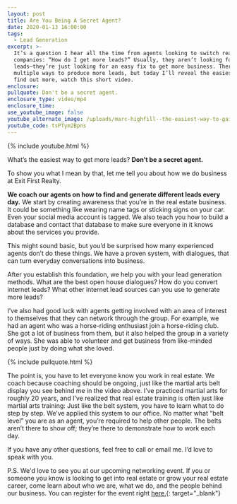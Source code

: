 ```yaml
---
layout: post
title: Are You Being A Secret Agent?
date: 2020-01-13 16:00:00
tags:
  - Lead Generation
excerpt: >-
  It’s a question I hear all the time from agents looking to switch real estate
  companies: “How do I get more leads?” Usually, they aren’t looking for more
  leads—they’re just looking for an easy fix to get more business. There are
  multiple ways to produce more leads, but today I’ll reveal the easiest way. To
  find out more, watch this short video.
enclosure:
pullquote: Don't be a secret agent.
enclosure_type: video/mp4
enclosure_time:
use_youtube_image: false
youtube_alternate_image: /uploads/marc-highfill--the-easiest-way-to-gain-more-leads-youtube.jpg
youtube_code: tsPTym2Bpns
---
```


{% include youtube.html %}

What’s the easiest way to get more leads? **Don’t be a secret agent.**&nbsp;

To show you what I mean by that, let me tell you about how we do business at Exit First Realty.

**We coach our agents on how to find and generate different leads every day.** We start by creating awareness that you’re in the real estate business. It could be something like wearing name tags or sticking signs on your car. Even your social media account is tagged. We also teach you how to build a database and contact that database to make sure everyone in it knows about the services you provide.&nbsp;

This might sound basic, but you’d be surprised how many experienced agents don’t do these things. We have a proven system, with dialogues, that can turn everyday conversations into business.&nbsp;

After you establish this foundation, we help you with your lead generation methods. What are the best open house dialogues? How do you convert internet leads? What other internet lead sources can you use to generate more leads?

I’ve also had good luck with agents getting involved with an area of interest to themselves that they can network through the group. For example, we had an agent who was a horse-riding enthusiast join a horse-riding club. She got a lot of business from them, but it also helped the group in a variety of ways. She was able to volunteer and get business from like-minded people just by doing what she loved.&nbsp;

{% include pullquote.html %}

The point is, you have to let everyone know you work in real estate. We coach because coaching should be ongoing, just like the martial arts belt display you see behind me in the video above. I’ve practiced martial arts for roughly 20 years, and I’ve realized that real estate training is often just like martial arts training: Just like the belt system, you have to learn what to do step by step. We’ve applied this system to our office. No matter what “belt level” you are as an agent, you’re required to help other people. The belts aren’t there to show off; they’re there to demonstrate how to work each day.&nbsp;

If you have any other questions, feel free to call or email me. I’d love to speak with you.

P.S. We'd love to see you at our upcoming networking event. If you or someone you know is looking to get into real estate or grow your real estate career, come learn about who we are, what we do, and the people behind our business. You can register for the event right [here.](https://www.eventbrite.com/o/marc-austin-highfill-ownerbroker-of-exit-first-realty-27577249857){: target="_blank"}